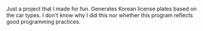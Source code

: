 Just a project that I made for fun.
Generates Korean license plates based on the car types.
I don't know why I did this nor whether this program reflects good programming practices.
